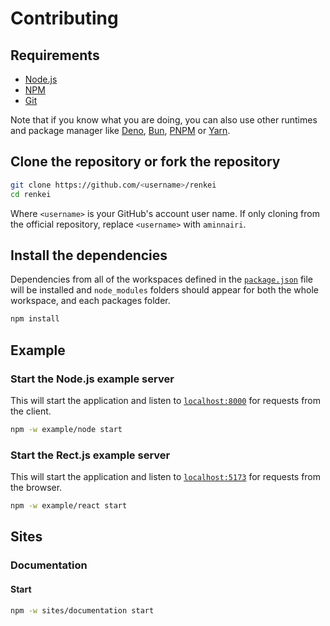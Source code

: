 # Contributing

## Requirements

- [Node.js](https://nodejs.org)
- [NPM](https://npmjs.com/)
- [Git](https://git-scm.com/)

Note that if you know what you are doing, you can also use other runtimes and package manager like [Deno](https://deno.com/), [Bun](https://bun.sh/), [PNPM](https://pnpm.io/fr/) or [Yarn](https://yarnpkg.com/).

## Clone the repository or fork the repository

```bash
git clone https://github.com/<username>/renkei
cd renkei
```

Where `<username>` is your GitHub's account user name. If only cloning from the official repository, replace `<username>` with `aminnairi`.

## Install the dependencies

Dependencies from all of the workspaces defined in the [`package.json`](./package.json) file will be installed and `node_modules` folders should appear for both the whole workspace, and each packages folder.

```bash
npm install
```

## Example

### Start the Node.js example server

This will start the application and listen to [`localhost:8000`](http://localhost:8000/) for requests from the client.

```bash
npm -w example/node start
```

### Start the Rect.js example server

This will start the application and listen to [`localhost:5173`](http://localhost:5173) for requests from the browser.

```bash
npm -w example/react start
```

## Sites

### Documentation

#### Start

```bash
npm -w sites/documentation start
```